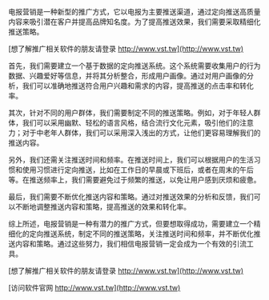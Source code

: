 电报营销是一种新型的推广方式，它以电报为主要推送渠道，通过定向推送高质量内容来吸引潜在客户并提高品牌知名度。为了提高推送效果，我们需要采取精细化推送策略。

[想了解推广相关软件的朋友请登录 http://www.vst.tw](http://www.vst.tw)

首先，我们需要建立一个基于数据的定向推送系统。这个系统需要收集用户的行为数据、兴趣爱好等信息，并将其分析整合，形成用户画像。通过对用户画像的分析，我们可以准确地推送符合用户兴趣和需求的内容，提高推送的点击率和转化率。

其次，针对不同的用户群体，我们需要制定不同的推送策略。例如，对于年轻人群体，我们可以采用幽默、轻松的语言风格，结合流行文化元素，吸引他们的注意力；对于中老年人群体，我们可以采用深入浅出的方式，让他们更容易理解我们的推送内容。

另外，我们还需关注推送时间和频率。在推送时间上，我们可以根据用户的生活习惯和使用习惯进行定向推送，比如在工作日的早晨或下班后，或者在周末的午后等。在推送频率上，我们需要避免过于频繁的推送，以免让用户感到厌烦和疲惫。

最后，我们需要不断优化推送内容和策略。通过对推送效果的分析和反馈，我们可以不断地调整推送内容和策略，提高推送的效果和转化率。

综上所述，电报营销是一种有潜力的推广方式，但要想取得成功，需要建立一个精细化的定向推送系统，制定不同的推送策略，关注推送时间和频率，并不断优化推送内容和策略。通过这些努力，我们相信电报营销一定会成为一个有效的引流工具。

[想了解推广相关软件的朋友请登录 http://www.vst.tw](http://www.vst.tw)


[访问软件官网 http://www.vst.tw](http://www.vst.tw)
